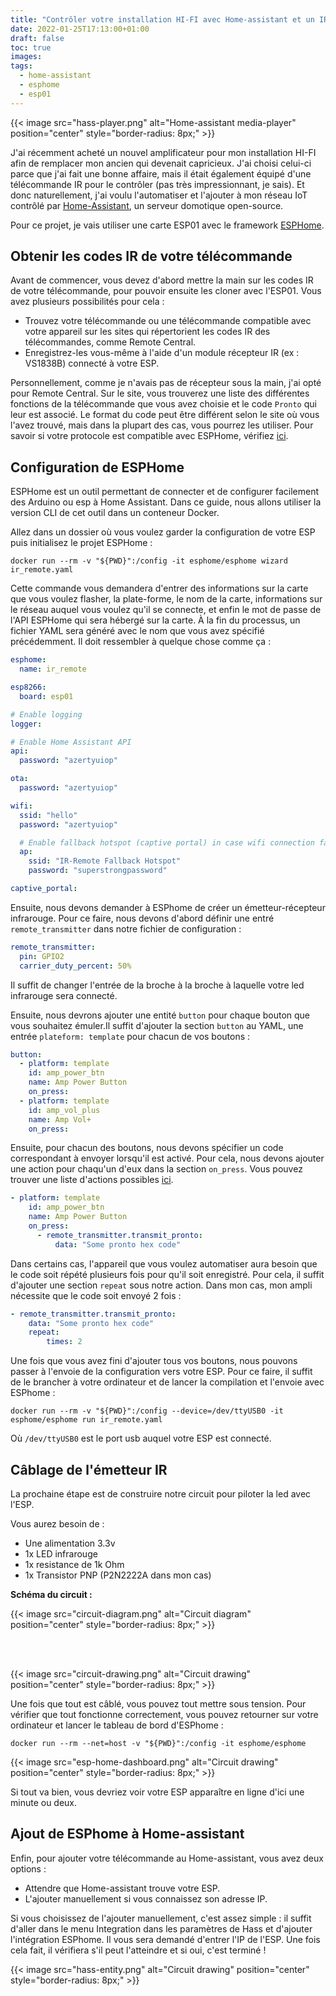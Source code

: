 ```yaml
---
title: "Contrôler votre installation HI-FI avec Home-assistant et un IR-ESP01."
date: 2022-01-25T17:13:00+01:00
draft: false
toc: true
images:
tags:
  - home-assistant
  - esphome
  - esp01
---
```


{{< image src="hass-player.png" alt="Home-assistant media-player" position="center" style="border-radius: 8px;" >}}

J'ai récemment acheté un nouvel amplificateur pour mon installation HI-FI afin
de remplacer mon ancien qui devenait capricieux. J'ai choisi celui-ci parce que
j'ai fait une bonne affaire, mais il était également équipé d'une télécommande
IR pour le contrôler (pas très impressionnant, je sais). Et donc naturellement,
j'ai voulu l'automatiser et l'ajouter à mon réseau IoT contrôlé par
[Home-Assistant](https://www.home-assistant.io/), un serveur domotique open-source.

Pour ce projet, je vais utiliser une carte ESP01 avec le framework [ESPHome](https://esphome.io/).

## Obtenir les codes IR de votre télécommande

Avant de commencer, vous devez d'abord mettre la main sur les codes IR de votre
télécommande, pour pouvoir ensuite les cloner avec l'ESP01.
Vous avez plusieurs possibilités pour cela :

- Trouvez votre télécommande ou une télécommande compatible avec votre appareil
  sur les sites qui répertorient les codes IR des télécommandes, comme Remote Central.
- Enregistrez-les vous-même à l'aide d'un module récepteur IR (ex : VS1838B)
  connecté à votre ESP.

Personnellement, comme je n'avais pas de récepteur sous la main, j'ai opté pour
Remote Central. Sur le site, vous trouverez une liste des différentes fonctions
de la télécommande que vous avez choisie et le code `Pronto` qui leur est associé.
Le format du code peut être différent selon le site où vous l'avez trouvé,
mais dans la plupart des cas, vous pourrez les utiliser. Pour savoir si votre
protocole est compatible avec ESPHome, vérifiez [ici](https://esphome.io/components/remote_transmitter.html).

## Configuration de ESPHome

ESPHome est un outil permettant de connecter et de configurer facilement des
Arduino ou esp à Home Assistant. Dans ce guide, nous allons utiliser la version
CLI de cet outil dans un conteneur Docker.

Allez dans un dossier où vous voulez garder la configuration de votre ESP puis
initialisez le projet ESPHome :

```shell
docker run --rm -v "${PWD}":/config -it esphome/esphome wizard ir_remote.yaml
```

Cette commande vous demandera d'entrer des informations sur la carte que
vous voulez flasher, la plate-forme, le nom de la carte,
informations sur le réseau auquel vous voulez qu'il se connecte, et enfin
le mot de passe de l'API ESPHome qui sera hébergé sur la carte. À la fin du
processus, un fichier YAML sera généré avec le nom que vous avez spécifié précédemment.
Il doit ressembler à quelque chose comme ça :

```yaml
esphome:
  name: ir_remote

esp8266:
  board: esp01

# Enable logging
logger:

# Enable Home Assistant API
api:
  password: "azertyuiop"

ota:
  password: "azertyuiop"

wifi:
  ssid: "hello"
  password: "azertyuiop"

  # Enable fallback hotspot (captive portal) in case wifi connection fails
  ap:
    ssid: "IR-Remote Fallback Hotspot"
    password: "superstrongpassword"

captive_portal:
```

Ensuite, nous devons demander à ESPhome de créer un émetteur-récepteur infrarouge.
Pour ce faire, nous devons d'abord définir une entré `remote_transmitter` dans
notre fichier de configuration :

```yaml
remote_transmitter:
  pin: GPIO2
  carrier_duty_percent: 50%
```

Il suffit de changer l'entrée de la broche à la broche à laquelle votre led
infrarouge sera connecté.

Ensuite, nous devrons ajouter une entité `button` pour chaque bouton que vous
souhaitez émuler.Il suffit d'ajouter la section `button` au YAML, une entrée
`plateform: template` pour chacun de vos boutons :

```yaml
button:
  - platform: template
    id: amp_power_btn
    name: Amp Power Button
    on_press:
  - platform: template
    id: amp_vol_plus
    name: Amp Vol+
    on_press:
```

Ensuite, pour chacun des boutons, nous devons spécifier un code correspondant à
envoyer lorsqu'il est activé. Pour cela, nous devons ajouter une action pour
chaqu'un d'eux dans la section `on_press`.
Vous pouvez trouver une liste d'actions possibles [ici](https://esphome.io/components/remote_transmitter.html#remote-transmitter-actions).

```yaml
- platform: template
    id: amp_power_btn
    name: Amp Power Button
    on_press:
      - remote_transmitter.transmit_pronto:
          data: "Some pronto hex code"
```

Dans certains cas, l'appareil que vous voulez automatiser aura besoin que le
code soit répété plusieurs fois pour qu'il soit enregistré.
Pour cela, il suffit d'ajouter une section `repeat` sous notre action.
Dans mon cas, mon ampli nécessite que le code soit envoyé 2 fois :

```yaml
- remote_transmitter.transmit_pronto:
    data: "Some pronto hex code"
    repeat:
        times: 2
```

Une fois que vous avez fini d'ajouter tous vos boutons, nous pouvons passer à
l'envoie de la configuration vers votre ESP. Pour ce faire, il suffit de le
brancher à votre ordinateur et de lancer la compilation et l'envoie avec ESPhome :

```shell
docker run --rm -v "${PWD}":/config --device=/dev/ttyUSB0 -it esphome/esphome run ir_remote.yaml
```

Où `/dev/ttyUSB0` est le port usb auquel votre ESP est connecté.

## Câblage de l'émetteur IR

La prochaine étape est de construire notre circuit pour piloter la led avec l'ESP.

Vous aurez besoin de :

- Une alimentation 3.3v
- 1x LED infrarouge
- 1x resistance de 1k Ohm
- 1x Transistor PNP (P2N2222A dans mon cas)

**Schéma du circuit :**

{{< image src="circuit-diagram.png" alt="Circuit diagram" position="center" style="border-radius: 8px;" >}}

<br/><br/>

{{< image src="circuit-drawing.png" alt="Circuit drawing" position="center" style="border-radius: 8px;" >}}

Une fois que tout est câblé, vous pouvez tout mettre sous tension. Pour vérifier
que tout fonctionne correctement, vous pouvez retourner sur votre ordinateur
et lancer le tableau de bord d'ESPhome :

```shell
docker run --rm --net=host -v "${PWD}":/config -it esphome/esphome
```

{{< image src="esp-home-dashboard.png" alt="Circuit drawing" position="center" style="border-radius: 8px;" >}}

Si tout va bien, vous devriez voir votre ESP apparaître en ligne d'ici une
minute ou deux.

## Ajout de ESPhome à Home-assistant

Enfin, pour ajouter votre télécommande au Home-assistant, vous avez deux options :

- Attendre que Home-assistant trouve votre ESP.
- L'ajouter manuellement si vous connaissez son adresse IP.

Si vous choisissez de l'ajouter manuellement, c'est assez simple :
il suffit d'aller dans le menu Integration dans les paramètres de Hass et d'ajouter
l'intégration ESPhome. Il vous sera demandé d'entrer l'IP de l'ESP.
Une fois cela fait, il vérifiera s'il peut l'atteindre et si oui, c'est terminé !

{{< image src="hass-entity.png" alt="Circuit drawing" position="center" style="border-radius: 8px;" >}}
